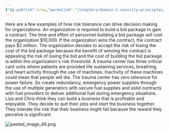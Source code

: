 ```yaml
---
{"dg-publish":true,"permalink":"/chapters/domain-1-security-principles/domain-1-security-principles/1-24-risk-tolerance-drives-decision-making/","noteIcon":""}
---
```



Here are a few examples of how risk tolerance can drive decision making for organizations. An organization is required to build a bid package to gain a contract. The time and effort of personnel building a bid package will cost the organization $10,000. If the organization wins the contract, the contract pays $2 million. The organization decides to accept the risk of losing the cost of the bid package because the benefit of winning the contract is appealing the risk of losing the bid and the cost of building the bid package is within the organization's risk threshold. A trauma center has three critical care units where patients are provided life sustaining services, breathing, and heart activity through the use of machines. Inactivity of these machines could mean that people will die. The trauma center has zero tolerance for power failure. So create redundancy, emergency power supplies through the use of multiple generators with secure fuel supplies and solid contracts with fuel providers to deliver additional fuel during emergency situations. Liza and Chris think they can build a business that is profitable and enjoyable. They decide to quit their jobs and start the business together. They tolerate the risk that their business might fail because the reward they perceive is significant.

![pasted_image_46.png](/img/user/pasted_image_46.png)